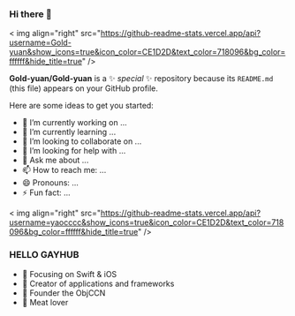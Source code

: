 ### Hi there 👋



< img align="right" src="https://github-readme-stats.vercel.app/api?username=Gold-yuan&show_icons=true&icon_color=CE1D2D&text_color=718096&bg_color=ffffff&hide_title=true" />


**Gold-yuan/Gold-yuan** is a ✨ _special_ ✨ repository because its `README.md` (this file) appears on your GitHub profile.

Here are some ideas to get you started:

- 🔭 I’m currently working on ...
- 🌱 I’m currently learning ...
- 👯 I’m looking to collaborate on ...
- 🤔 I’m looking for help with ...
- 💬 Ask me about ...
- 📫 How to reach me: ...
- 😄 Pronouns: ...
- ⚡ Fun fact: ...

< img align="right" src="https://github-readme-stats.vercel.app/api?username=yaocccc&show_icons=true&icon_color=CE1D2D&text_color=718096&bg_color=ffffff&hide_title=true" />

### HELLO GAYHUB 

- :orange_book: Focusing on Swift & iOS
- :hammer: Creator of applications and frameworks
- :ram: Founder the ObjCCN
- :meat_on_bone: Meat lover
